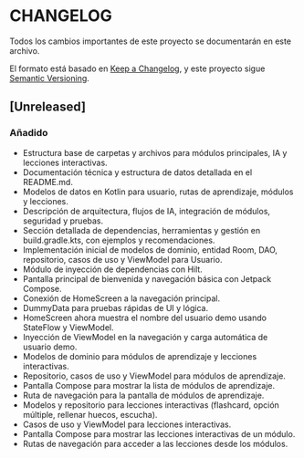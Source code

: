 # CHANGELOG

Todos los cambios importantes de este proyecto se documentarán en este archivo.

El formato está basado en [Keep a Changelog](https://keepachangelog.com/es/1.0.0/), y este proyecto sigue [Semantic Versioning](https://semver.org/lang/es/).

## [Unreleased]
### Añadido
- Estructura base de carpetas y archivos para módulos principales, IA y lecciones interactivas.
- Documentación técnica y estructura de datos detallada en el README.md.
- Modelos de datos en Kotlin para usuario, rutas de aprendizaje, módulos y lecciones.
- Descripción de arquitectura, flujos de IA, integración de módulos, seguridad y pruebas.
- Sección detallada de dependencias, herramientas y gestión en build.gradle.kts, con ejemplos y recomendaciones.
- Implementación inicial de modelos de dominio, entidad Room, DAO, repositorio, casos de uso y ViewModel para Usuario.
- Módulo de inyección de dependencias con Hilt.
- Pantalla principal de bienvenida y navegación básica con Jetpack Compose.
- Conexión de HomeScreen a la navegación principal.
- DummyData para pruebas rápidas de UI y lógica.
- HomeScreen ahora muestra el nombre del usuario demo usando StateFlow y ViewModel.
- Inyección de ViewModel en la navegación y carga automática de usuario demo.
- Modelos de dominio para módulos de aprendizaje y lecciones interactivas.
- Repositorio, casos de uso y ViewModel para módulos de aprendizaje.
- Pantalla Compose para mostrar la lista de módulos de aprendizaje.
- Ruta de navegación para la pantalla de módulos de aprendizaje.
- Modelos y repositorio para lecciones interactivas (flashcard, opción múltiple, rellenar huecos, escucha).
- Casos de uso y ViewModel para lecciones interactivas.
- Pantalla Compose para mostrar las lecciones interactivas de un módulo.
- Rutas de navegación para acceder a las lecciones desde los módulos.
